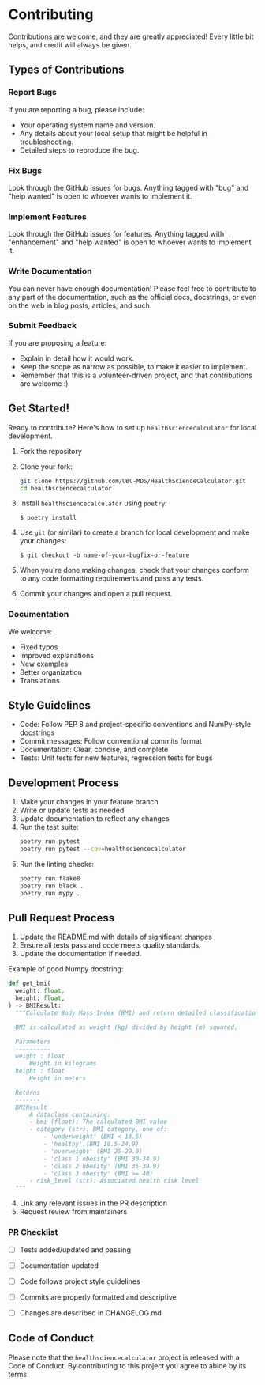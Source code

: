 # Contributing

Contributions are welcome, and they are greatly appreciated! Every little bit
helps, and credit will always be given.

## Types of Contributions

### Report Bugs

If you are reporting a bug, please include:

* Your operating system name and version.
* Any details about your local setup that might be helpful in troubleshooting.
* Detailed steps to reproduce the bug.

### Fix Bugs

Look through the GitHub issues for bugs. Anything tagged with "bug" and "help
wanted" is open to whoever wants to implement it.

### Implement Features

Look through the GitHub issues for features. Anything tagged with "enhancement"
and "help wanted" is open to whoever wants to implement it.

### Write Documentation

You can never have enough documentation! Please feel free to contribute to any
part of the documentation, such as the official docs, docstrings, or even
on the web in blog posts, articles, and such.

### Submit Feedback

If you are proposing a feature:

* Explain in detail how it would work.
* Keep the scope as narrow as possible, to make it easier to implement.
* Remember that this is a volunteer-driven project, and that contributions
  are welcome :)

## Get Started!

Ready to contribute? Here's how to set up `healthsciencecalculator` for local development.

1. Fork the repository
2. Clone your fork:
   ```bash
   git clone https://github.com/UBC-MDS/HealthScienceCalculator.git
   cd healthsciencecalculator
   ```
3. Install `healthsciencecalculator` using `poetry`:

    ```console
    $ poetry install
    ```

4. Use `git` (or similar) to create a branch for local development and make your changes:

    ```console
    $ git checkout -b name-of-your-bugfix-or-feature
    ```

4. When you're done making changes, check that your changes conform to any code formatting requirements and pass any tests.

5. Commit your changes and open a pull request.

### Documentation

We welcome:

- Fixed typos
- Improved explanations
- New examples
- Better organization
- Translations

## Style Guidelines

- Code: Follow PEP 8 and project-specific conventions and NumPy-style docstrings
- Commit messages: Follow conventional commits format
- Documentation: Clear, concise, and complete
- Tests: Unit tests for new features, regression tests for bugs

## Development Process

1. Make your changes in your feature branch
2. Write or update tests as needed
3. Update documentation to reflect any changes
4. Run the test suite:
   ```bash
   poetry run pytest
   poetry run pytest --cov=healthsciencecalculator
   ```
5. Run the linting checks:
   ```bash
   poetry run flake8
   poetry run black .
   poetry run mypy .
   ```

## Pull Request Process

1. Update the README.md with details of significant changes
2. Ensure all tests pass and code meets quality standards
3. Update the documentation if needed. 

  Example of good Numpy docstring:
  ```python
  def get_bmi(
    weight: float,
    height: float,
) -> BMIResult:
    """Calculate Body Mass Index (BMI) and return detailed classification information.

    BMI is calculated as weight (kg) divided by height (m) squared.

    Parameters
    ----------
    weight : float
        Weight in kilograms
    height : float
        Height in meters

    Returns
    -------
    BMIResult
        A dataclass containing:
        - bmi (float): The calculated BMI value
        - category (str): BMI category, one of:
            - 'underweight' (BMI < 18.5)
            - 'healthy' (BMI 18.5-24.9)
            - 'overweight' (BMI 25-29.9)
            - 'class 1 obesity' (BMI 30-34.9)
            - 'class 2 obesity' (BMI 35-39.9)
            - 'class 3 obesity' (BMI >= 40)
        - risk_level (str): Associated health risk level
    """

  ```

4. Link any relevant issues in the PR description
5. Request review from maintainers

### PR Checklist

- [ ] Tests added/updated and passing
- [ ] Documentation updated
- [ ] Code follows project style guidelines
- [ ] Commits are properly formatted and descriptive
- [ ] Changes are described in CHANGELOG.md



## Code of Conduct

Please note that the `healthsciencecalculator` project is released with a
Code of Conduct. By contributing to this project you agree to abide by its terms.
